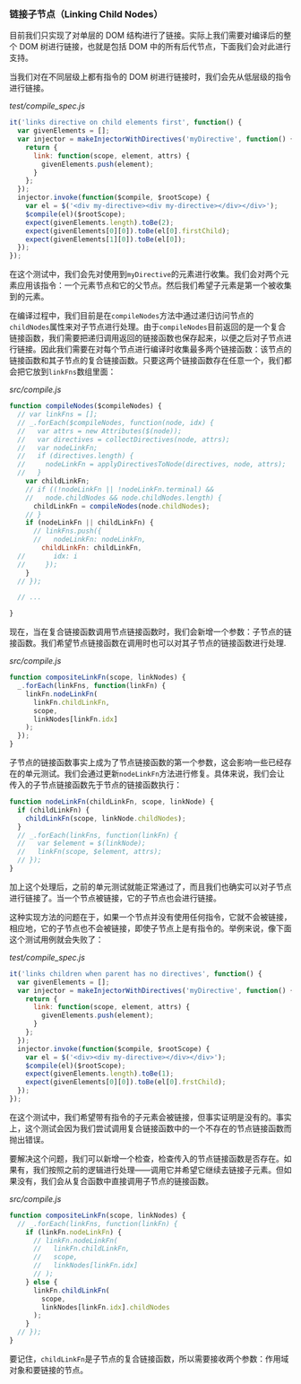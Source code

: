 ### 链接子节点（Linking Child Nodes）

目前我们只实现了对单层的 DOM 结构进行了链接。实际上我们需要对编译后的整个 DOM 树进行链接，也就是包括 DOM 中的所有后代节点，下面我们会对此进行支持。

当我们对在不同层级上都有指令的 DOM 树进行链接时，我们会先从低层级的指令进行链接。

_test/compile_spec.js_

```js
it('links directive on child elements first', function() {
  var givenElements = [];
  var injector = makeInjectorWithDirectives('myDirective', function() {
    return {
      link: function(scope, element, attrs) {
        givenElements.push(element);
      }
    };
  });
  injector.invoke(function($compile, $rootScope) {
    var el = $('<div my-directive><div my-directive></div></div>');
    $compile(el)($rootScope);
    expect(givenElements.length).toBe(2);
    expect(givenElements[0][0]).toBe(el[0].firstChild);
    expect(givenElements[1][0]).toBe(el[0]);
  });
});
```

在这个测试中，我们会先对使用到`myDirective`的元素进行收集。我们会对两个元素应用该指令：一个元素节点和它的父节点。然后我们希望子元素是第一个被收集到的元素。

在编译过程中，我们目前是在`compileNodes`方法中通过递归访问节点的`childNodes`属性来对子节点进行处理。由于`compileNodes`目前返回的是一个复合链接函数，我们需要把递归调用返回的链接函数也保存起来，以便之后对子节点进行链接。因此我们需要在对每个节点进行编译时收集最多两个链接函数：该节点的链接函数和其子节点的复合链接函数。只要这两个链接函数存在任意一个，我们都会把它放到`linkFns`数组里面：

_src/compile.js_

```js
function compileNodes($compileNodes) {
  // var linkFns = [];
  // _.forEach($compileNodes, function(node, idx) {
  //   var attrs = new Attributes($(node));
  //   var directives = collectDirectives(node, attrs);
  //   var nodeLinkFn;
  //   if (directives.length) {
  //     nodeLinkFn = applyDirectivesToNode(directives, node, attrs);
  //   }
    var childLinkFn;
    // if ((!nodeLinkFn || !nodeLinkFn.terminal) &&
    //   node.childNodes && node.childNodes.length) {
      childLinkFn = compileNodes(node.childNodes);
    // }
    if (nodeLinkFn || childLinkFn) {
      // linkFns.push({
      //   nodeLinkFn: nodeLinkFn,
        childLinkFn: childLinkFn,
  //       idx: i
  //     });
    }
  // });

  // ...

}
```

现在，当在复合链接函数调用节点链接函数时，我们会新增一个参数：子节点的链接函数。我们希望节点链接函数在调用时也可以对其子节点的链接函数进行处理.

_src/compile.js_

```js
function compositeLinkFn(scope, linkNodes) {
  _.forEach(linkFns, function(linkFn) {
    linkFn.nodeLinkFn(
      linkFn.childLinkFn,
      scope,
      linkNodes[linkFn.idx]
    );
  });
}
```

子节点的链接函数事实上成为了节点链接函数的第一个参数，这会影响一些已经存在的单元测试。我们会通过更新`nodeLinkFn`方法进行修复。具体来说，我们会让传入的子节点链接函数先于节点的链接函数执行：

```js
function nodeLinkFn(childLinkFn, scope, linkNode) {
  if (childLinkFn) {
    childLinkFn(scope, linkNode.childNodes);
  }
  // _.forEach(linkFns, function(linkFn) {
  //   var $element = $(linkNode);
  //   linkFn(scope, $element, attrs);
  // });
}
```

加上这个处理后，之前的单元测试就能正常通过了，而且我们也确实可以对子节点进行链接了。当一个节点被链接，它的子节点也会进行链接。

这种实现方法的问题在于，如果一个节点并没有使用任何指令，它就不会被链接，相应地，它的子节点也不会被链接，即使子节点上是有指令的。举例来说，像下面这个测试用例就会失败了：

_test/compile_spec.js_

```js
it('links children when parent has no directives', function() {
  var givenElements = [];
  var injector = makeInjectorWithDirectives('myDirective', function() {
    return {
      link: function(scope, element, attrs) {
        givenElements.push(element);
      }
    };
  });
  injector.invoke(function($compile, $rootScope) {
    var el = $('<div><div my-directive></div></div>');
    $compile(el)($rootScope);
    expect(givenElements.length).toBe(1);
    expect(givenElements[0][0]).toBe(el[0].frstChild);
  });
});
```

在这个测试中，我们希望带有指令的子元素会被链接，但事实证明是没有的。事实上，这个测试会因为我们尝试调用复合链接函数中的一个不存在的节点链接函数而抛出错误。

要解决这个问题，我们可以新增一个检查，检查传入的节点链接函数是否存在。如果有，我们按照之前的逻辑进行处理——调用它并希望它继续去链接子元素。但如果没有，我们会从复合函数中直接调用子节点的链接函数。

_src/compile.js_

```js
function compositeLinkFn(scope, linkNodes) {
  // _.forEach(linkFns, function(linkFn) {
    if (linkFn.nodeLinkFn) {
      // linkFn.nodeLinkFn(
      //   linkFn.childLinkFn,
      //   scope,
      //   linkNodes[linkFn.idx]
      // );
    } else {
      linkFn.childLinkFn(
        scope,
        linkNodes[linkFn.idx].childNodes
      );
    }
  // });
}
```

要记住，`childLinkFn`是子节点的复合链接函数，所以需要接收两个参数：作用域对象和要链接的节点。